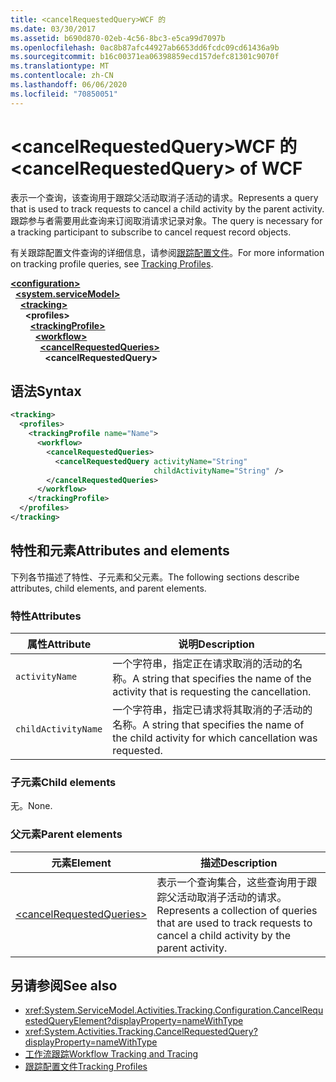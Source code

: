 ```yaml
---
title: <cancelRequestedQuery>WCF 的
ms.date: 03/30/2017
ms.assetid: b690d870-02eb-4c56-8bc3-e5ca99d7097b
ms.openlocfilehash: 0ac8b87afc44927ab6653dd6fcdc09cd61436a9b
ms.sourcegitcommit: b16c00371ea06398859ecd157defc81301c9070f
ms.translationtype: MT
ms.contentlocale: zh-CN
ms.lasthandoff: 06/06/2020
ms.locfileid: "70850051"
---
```

# <a name="cancelrequestedquery-of-wcf"></a><span data-ttu-id="46824-102">\<cancelRequestedQuery>WCF 的</span><span class="sxs-lookup"><span data-stu-id="46824-102">\<cancelRequestedQuery> of WCF</span></span>

<span data-ttu-id="46824-103">表示一个查询，该查询用于跟踪父活动取消子活动的请求。</span><span class="sxs-lookup"><span data-stu-id="46824-103">Represents a query that is used to track requests to cancel a child activity by the parent activity.</span></span> <span data-ttu-id="46824-104">跟踪参与者需要用此查询来订阅取消请求记录对象。</span><span class="sxs-lookup"><span data-stu-id="46824-104">The query is necessary for a tracking participant to subscribe to cancel request record objects.</span></span>  
  
<span data-ttu-id="46824-105">有关跟踪配置文件查询的详细信息，请参阅[跟踪配置文件](../../../windows-workflow-foundation/tracking-profiles.md)。</span><span class="sxs-lookup"><span data-stu-id="46824-105">For more information on tracking profile queries, see [Tracking Profiles](../../../windows-workflow-foundation/tracking-profiles.md).</span></span>
  
[**\<configuration>**](../configuration-element.md)\
&nbsp;&nbsp;[**\<system.serviceModel>**](system-servicemodel.md)\
&nbsp;&nbsp;&nbsp;&nbsp;[**\<tracking>**](tracking-of-wcf.md)\
&nbsp;&nbsp;&nbsp;&nbsp;&nbsp;&nbsp;**\<profiles>**\
&nbsp;&nbsp;&nbsp;&nbsp;&nbsp;&nbsp;&nbsp;&nbsp;[**\<trackingProfile>**](trackingprofile-of-wcf.md)\
&nbsp;&nbsp;&nbsp;&nbsp;&nbsp;&nbsp;&nbsp;&nbsp;&nbsp;&nbsp;[**\<workflow>**](workflow-of-wcf.md)\
&nbsp;&nbsp;&nbsp;&nbsp;&nbsp;&nbsp;&nbsp;&nbsp;&nbsp;&nbsp;&nbsp;&nbsp;[**\<cancelRequestedQueries>**](cancelrequestedqueries-of-wcf.md)\
&nbsp;&nbsp;&nbsp;&nbsp;&nbsp;&nbsp;&nbsp;&nbsp;&nbsp;&nbsp;&nbsp;&nbsp;&nbsp;&nbsp;**\<cancelRequestedQuery>**  

## <a name="syntax"></a><span data-ttu-id="46824-106">语法</span><span class="sxs-lookup"><span data-stu-id="46824-106">Syntax</span></span>  
  
```xml  
<tracking>
  <profiles>
    <trackingProfile name="Name">
      <workflow>
        <cancelRequestedQueries>
          <cancelRequestedQuery activityName="String"
                                childActivityName="String" />
        </cancelRequestedQueries>
      </workflow>
    </trackingProfile>
  </profiles>
</tracking>
```  
  
## <a name="attributes-and-elements"></a><span data-ttu-id="46824-107">特性和元素</span><span class="sxs-lookup"><span data-stu-id="46824-107">Attributes and elements</span></span>

<span data-ttu-id="46824-108">下列各节描述了特性、子元素和父元素。</span><span class="sxs-lookup"><span data-stu-id="46824-108">The following sections describe attributes, child elements, and parent elements.</span></span>

### <a name="attributes"></a><span data-ttu-id="46824-109">特性</span><span class="sxs-lookup"><span data-stu-id="46824-109">Attributes</span></span>  
  
|<span data-ttu-id="46824-110">属性</span><span class="sxs-lookup"><span data-stu-id="46824-110">Attribute</span></span>|<span data-ttu-id="46824-111">说明</span><span class="sxs-lookup"><span data-stu-id="46824-111">Description</span></span>|  
|---------------|-----------------|  
|`activityName`|<span data-ttu-id="46824-112">一个字符串，指定正在请求取消的活动的名称。</span><span class="sxs-lookup"><span data-stu-id="46824-112">A string that specifies the name of the activity that is requesting the cancellation.</span></span>|  
|`childActivityName`|<span data-ttu-id="46824-113">一个字符串，指定已请求将其取消的子活动的名称。</span><span class="sxs-lookup"><span data-stu-id="46824-113">A string that specifies the name of the child activity for which cancellation was requested.</span></span>|  
  
### <a name="child-elements"></a><span data-ttu-id="46824-114">子元素</span><span class="sxs-lookup"><span data-stu-id="46824-114">Child elements</span></span>

<span data-ttu-id="46824-115">无。</span><span class="sxs-lookup"><span data-stu-id="46824-115">None.</span></span>
  
### <a name="parent-elements"></a><span data-ttu-id="46824-116">父元素</span><span class="sxs-lookup"><span data-stu-id="46824-116">Parent elements</span></span>
  
|<span data-ttu-id="46824-117">元素</span><span class="sxs-lookup"><span data-stu-id="46824-117">Element</span></span>|<span data-ttu-id="46824-118">描述</span><span class="sxs-lookup"><span data-stu-id="46824-118">Description</span></span>|  
|-------------|-----------------|  
|[\<cancelRequestedQueries>](cancelrequestedqueries-of-wcf.md)|<span data-ttu-id="46824-119">表示一个查询集合，这些查询用于跟踪父活动取消子活动的请求。</span><span class="sxs-lookup"><span data-stu-id="46824-119">Represents a collection of queries that are used to track requests to cancel a child activity by the parent activity.</span></span>|  
  
## <a name="see-also"></a><span data-ttu-id="46824-120">另请参阅</span><span class="sxs-lookup"><span data-stu-id="46824-120">See also</span></span>

- <xref:System.ServiceModel.Activities.Tracking.Configuration.CancelRequestedQueryElement?displayProperty=nameWithType>
- <xref:System.Activities.Tracking.CancelRequestedQuery?displayProperty=nameWithType>
- [<span data-ttu-id="46824-121">工作流跟踪</span><span class="sxs-lookup"><span data-stu-id="46824-121">Workflow Tracking and Tracing</span></span>](../../../windows-workflow-foundation/workflow-tracking-and-tracing.md)
- [<span data-ttu-id="46824-122">跟踪配置文件</span><span class="sxs-lookup"><span data-stu-id="46824-122">Tracking Profiles</span></span>](../../../windows-workflow-foundation/tracking-profiles.md)
